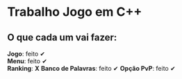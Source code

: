 # Trabalho Jogo em C++ #  
## O que cada um vai fazer: ##

**Jogo**: feito ✔ <br>
**Menu**: feito ✔ <br>
**Ranking**: **X**
**Banco de Palavras**: feito ✔
**Opção PvP**: feito ✔


